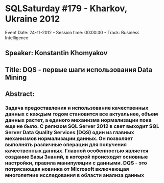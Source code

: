 # SQLSaturday #179 - Kharkov, Ukraine 2012
Event Date: 24-11-2012 - Session time: 00:00:00 - Track: Business Intelligence
## Speaker: Konstantin Khomyakov
## Title: DQS - первые шаги использования Data Mining
## Abstract:
### Задача предоставления и использование качественных данных с каждым годом становится все актуальнее, объем данных растет, а единого механизма нормализации пока еще не было. С релизом SQL Server 2012 в свет выходит SQL Server Data Quality Services (DQS) один из главных механизмов нормализации данных. Он позволяет выполнять различные операции для получения качественных данных. Главной особенностью является создание Базы Знаний, в которой происходят основные настройки, правила манипуляции с данными. DQS - это потрясающая новинка от Microsoft включающая многолетние исследования в области анализа данных 
